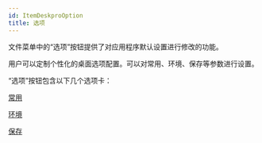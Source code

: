 ```yaml
---
id: ItemDeskproOption
title: 选项
---
```

文件菜单中的“选项”按钮提供了对应用程序默认设置进行修改的功能。

用户可以定制个性化的桌面选项配置。可以对常用、环境、保存等参数进行设置。

“选项”按钮包含以下几个选项卡：

 [常用](General)

 [环境](Environment)

 [保存](AutoSave)

